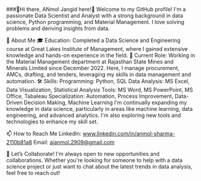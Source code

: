 ###👋Hi there, ANmol Jangid here!👋
Welcome to my GitHub profile! I'm a passionate Data Scientist and Analyst with a strong background in data science, Python programming, and Material Management. I love solving problems and deriving insights from data.

🚀 About Me
🎓 Education: Completed a Data Science and Engineering course at Great Lakes Institute of Management, where I gained extensive knowledge and hands-on experience in the field.
💼 Current Role: Working in the Material Management department at Rajasthan State Mines and Minerals Limited since December 2022. Here, I manage procurement, AMCs, drafting, and tenders, leveraging my skills in data management and automation.
🛠️ Skills:
Programming: Python, SQL
Data Analysis: MS Excel, Data Visualization, Statistical Analysis
Tools: MS Word, MS PowerPoint, MS Office, Tabaleau
Specialization: Automation, Process Improvement, Data-Driven Decision Making, Machine Learning
I'm continually expanding my knowledge in data science, particularly in areas like machine learning, data engineering, and advanced analytics. I'm also exploring new tools and technologies to enhance my skill set.

📫 How to Reach Me
LinkedIn: www.linkedin.com/in/anmol-sharma-2110b81a8
Email: ajanmol.2909@gmail.com

🤝 Let’s Collaborate!
I'm always open to new opportunities and collaborations. Whether you're looking for someone to help with a data science project or just want to chat about the latest trends in data analysis, feel free to reach out!

<!--
**anmoljangid/anmoljangid** is a ✨ _special_ ✨ repository because its `README.md` (this file) appears on your GitHub profile.

Here are some ideas to get you started:

- 🔭 I’m currently working on ...
- 🌱 I’m currently learning ...
- 👯 I’m looking to collaborate on ...
- 🤔 I’m looking for help with ...
- 💬 Ask me about ...
- 📫 How to reach me: ...
- 😄 Pronouns: ...
- ⚡ Fun fact: ...
-->

